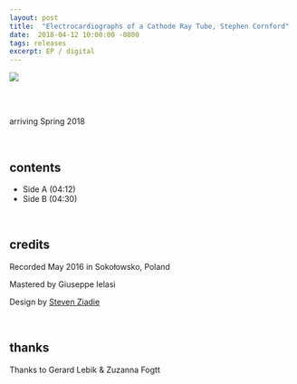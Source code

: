 ```yaml
---
layout: post
title:  "Electrocardiographs of a Cathode Ray Tube, Stephen Cornford"
date:  2018-04-12 10:00:00 -0800
tags: releases
excerpt: EP / digital
---
```



![]({{site.url}}/assets/cornford_cover.jpg)

<br/>

<br/>arriving Spring 2018

<br/>

## contents

* Side A (04:12)
* Side B (04:30)

<br/>

## credits

Recorded May 2016 in Soko&#x142;owsko, Poland

Mastered by Giuseppe Ielasi

Design by [Steven Ziadie](http://estzi.com/)

<br/>

## thanks

Thanks to Gerard Lebik & Zuzanna Fogtt
